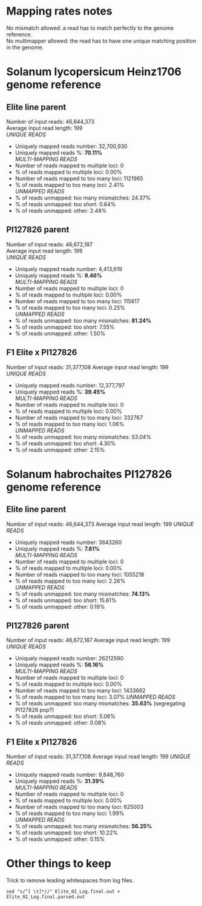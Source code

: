 # Mapping rates notes

No mismatch allowed: a read has to match perfectly to the genome reference.  
No multimapper allowed: the read has to have one unique matching position in the genome. 

# Solanum lycopersicum Heinz1706 genome reference

## Elite line parent 
Number of input reads:	46,644,373    
Average input read length:	199    
*UNIQUE READS*    
- Uniquely mapped reads number:	32,700,930
- Uniquely mapped reads %:	**70.11%**  
*MULTI-MAPPING READS*    
- Number of reads mapped to multiple loci:	0
- % of reads mapped to multiple loci:	0.00%
- Number of reads mapped to too many loci:	1121965
- % of reads mapped to too many loci:	2.41%  
*UNMAPPED READS*  
- % of reads unmapped: too many mismatches:	24.37%
- % of reads unmapped: too short:	0.64%
- % of reads unmapped: other:	2.48%

## PI127826 parent 
Number of input reads:	46,672,187  
Average input read length:	199  
*UNIQUE READS*   
- Uniquely mapped reads number:	4,413,619
- Uniquely mapped reads %:	**9.46%**  
*MULTI-MAPPING READS*    
- Number of reads mapped to multiple loci:	0
- % of reads mapped to multiple loci:	0.00%
- Number of reads mapped to too many loci:	115617
- % of reads mapped to too many loci:	0.25%   
*UNMAPPED READS*  
- % of reads unmapped: too many mismatches:	**81.24%**  
- % of reads unmapped: too short:	7.55%
- % of reads unmapped: other:	1.50%

## F1 Elite x PI127826
Number of input reads:	31,377,108
Average input read length:	199  
*UNIQUE READS*   
- Uniquely mapped reads number:	12,377,797
- Uniquely mapped reads %:	**39.45%**    
*MULTI-MAPPING READS*   
- Number of reads mapped to multiple loci:	0
- % of reads mapped to multiple loci:	0.00%
- Number of reads mapped to too many loci:	332767
- % of reads mapped to too many loci:	1.06%  
*UNMAPPED READS*    
- % of reads unmapped: too many mismatches:	*53.04%*
- % of reads unmapped: too short:	4.30%
- % of reads unmapped: other:	2.15%


# Solanum habrochaites PI127826 genome reference

## Elite line parent
Number of input reads:	46,644,373
Average input read length:	199
*UNIQUE READS*    
- Uniquely mapped reads number:	3643260
- Uniquely mapped reads %:	**7.81%**    
*MULTI-MAPPING READS*   
- Number of reads mapped to multiple loci:	0
- % of reads mapped to multiple loci:	0.00%
- Number of reads mapped to too many loci:	1055218
- % of reads mapped to too many loci:	2.26%  
*UNMAPPED READS*  
- % of reads unmapped: too many mismatches:	**74.13%**  
- % of reads unmapped: too short:	15.61%
- % of reads unmapped: other:	0.19%

## PI127826 parent
Number of input reads:	46,672,187
Average input read length:	199  
*UNIQUE READS*
- Uniquely mapped reads number:	26212590
- Uniquely mapped reads %:	**56.16%**  
*MULTI-MAPPING READS*
- Number of reads mapped to multiple loci:	0
- % of reads mapped to multiple loci:	0.00%
- Number of reads mapped to too many loci:	1433662
- % of reads mapped to too many loci:	3.07%
*UNMAPPED READS*
- % of reads unmapped: too many mismatches:	**35.63%** (segregating PI127826 pop?) 
- % of reads unmapped: too short:	5.06%
- % of reads unmapped: other:	0.08%

## F1 Elite x PI127826
Number of input reads:	31,377,108
Average input read length:	199
*UNIQUE READS*  
- Uniquely mapped reads number:	9,848,760
- Uniquely mapped reads %:	**31.39%**    
*MULTI-MAPPING READS*  
- Number of reads mapped to multiple loci:	0
- % of reads mapped to multiple loci:	0.00%
- Number of reads mapped to too many loci:	625003
- % of reads mapped to too many loci:	1.99%  
*UNMAPPED READS*  
- % of reads unmapped: too many mismatches:	**56.25%**    
- % of reads unmapped: too short:	10.22%
- % of reads unmapped: other:	0.15%

# Other things to keep
Trick to remove leading whitespaces from log files.
```
sed "s/^[ \t]*//" Elite_02_Log.final.out > Elite_02_Log.final.parsed.out 
```

